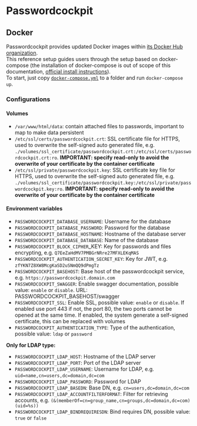 # Passwordcockpit

## Docker
Passwordcockpit provides updated Docker images within [its Docker Hub organization](https://hub.docker.com/u/passwordcockpit).<br>
This reference setup guides users through the setup based on docker-compose (the installation of docker-compose is out of scope of this documentation, [official install instructions](https://docs.docker.com/compose/install/)).<br>
To start, just copy [`docker-compose.yml`](./docker-compose.yml) to a folder and run `docker-compose up`.

### Configurations
#### Volumes
- `/var/www/html/data`: contain attached files to passwords, important to map to make data persistent 
- `/etc/ssl/certs/passwordcockpit.crt`: SSL certificate file for HTTPS, used to overwrite the self-signed auto generated file, e.g. `./volumes/ssl_certificate/passwordcockpit.crt:/etc/ssl/certs/passwordcockpit.crt:ro`. **IMPORTANT: specify read-only to avoid the overwrite of your certificate by the container certificate**
- `/etc/ssl/private/passwordcockpit.key`: SSL certificate key file for HTTPS, used to overwrite the self-signed auto generated file, e.g. `./volumes/ssl_certificate/passwordcockpit.key:/etc/ssl/private/passwordcockpit.key:ro`. **IMPORTANT: specify read-only to avoid the overwrite of your certificate by the container certificate**

#### Environment variables
- `PASSWORDCOCKPIT_DATABASE_USERNAME`: Username for the database
- `PASSWORDCOCKPIT_DATABASE_PASSWORD`: Password for the database
- `PASSWORDCOCKPIT_DATABASE_HOSTNAME`: Hostname of the database server
- `PASSWORDCOCKPIT_DATABASE_DATABASE`: Name of the database
- `PASSWORDCOCKPIT_BLOCK_CIPHER`_KEY: Key for passwords and files encrypting, e.g. `Q7EeZaHdMV7PMBGrNRre27MFXLEKqMAS`
- `PASSWORDCOCKPIT_AUTHENTICATION_SECRET_KEY`: Key for JWT, e.g. `zfYKN7Z8XW8McgKaSD2uSNmQQ9dPmgTz`
- `PASSWORDCOCKPIT_BASEHOST`: Base host of the passwordcockpit service, e.g. `https://passwordcockpit.domain.com`
- `PASSWORDCOCKPIT_SWAGGER`: Enable swagger documentation, possible value: `enable` or `disable`. URL: PASSWORDCOCKPIT_BASEHOST/swagger
- `PASSWORDCOCKPIT_SSL`: Enable SSL, possible value: `enable` or `disable`. If enabled use port 443 if not, the port 80, the two ports cannot be opened at the same time. If enabled, the system generate a self-signed certificate, this can be replaced with volumes
- `PASSWORDCOCKPIT_AUTHENTICATION_TYPE`: Type of the authentication, possible value: `ldap` or `password`

**Only for LDAP type:**
- `PASSWORDCOCKPIT_LDAP_HOST`: Hostname of the LDAP server
- `PASSWORDCOCKPIT_LDAP_PORT`: Port of the LDAP server
- `PASSWORDCOCKPIT_LDAP_USERNAME`: Username for LDAP, e.g. `uid=name,cn=users,dc=domain,dc=com`
- `PASSWORDCOCKPIT_LDAP_PASSWORD`: Password for LDAP
- `PASSWORDCOCKPIT_LDAP_BASEDN`: Base DN, e.g. `cn=users,dc=domain,dc=com`
- `PASSWORDCOCKPIT_LDAP_ACCOUNTFILTERFORMAT`: Filter for retrieving accounts, e.g. `(&(memberOf=cn=group_name,cn=groups,dc=domain,dc=com)(uid=%s))`
- `PASSWORDCOCKPIT_LDAP_BINDREQUIRESDN`: Bind requires DN, possible value: `true` or `false`